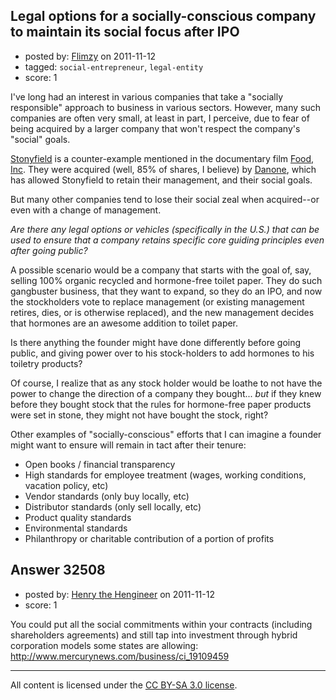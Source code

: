 ## Legal options for a socially-conscious company to maintain its social focus after IPO

- posted by: [Flimzy](https://stackexchange.com/users/-1/14323-flimzy) on 2011-11-12
- tagged: `social-entrepreneur`, `legal-entity`
- score: 1

I've long had an interest in various companies that take a "socially responsible" approach to business in various sectors.  However, many such companies are often very small, at least in part, I perceive, due to fear of being acquired by a larger company that won't respect the company's "social" goals.

[Stonyfield](http://www.stonyfield.com/) is a counter-example mentioned in the documentary film [Food, Inc](http://www.imdb.com/title/tt1286537/).  They were acquired (well, 85% of shares, I believe) by [Danone](http://www.danone.com/?lang=en), which has allowed Stonyfield to retain their management, and their social goals.

But many other companies tend to lose their social zeal when acquired--or even with a change of management.

*Are there any legal options or vehicles (specifically in the U.S.) that can be used to ensure that a company retains specific core guiding principles even after going public?*

A possible scenario would be a company that starts with the goal of, say, selling 100% organic recycled and hormone-free toilet paper.  They do such gangbuster business, that they want to expand, so they do an IPO, and now the stockholders vote to replace management (or existing management retires, dies, or is otherwise replaced), and the new management decides that hormones are an awesome addition to toilet paper.

Is there anything the founder might have done differently before going public, and giving power over to his stock-holders to add hormones to his toiletry products?

Of course, I realize that as any stock holder would be loathe to not have the power to change the direction of a company they bought... *but* if they knew before they bought stock that the rules for hormone-free paper products were set in stone, they might not have bought the stock, right?

Other examples of "socially-conscious" efforts that I can imagine a founder might want to ensure will remain in tact after their tenure:

* Open books / financial transparency 
* High standards for employee treatment (wages, working conditions, vacation policy, etc)
* Vendor standards (only buy locally, etc)
* Distributor standards (only sell locally, etc)
* Product quality standards
* Environmental standards
* Philanthropy or charitable contribution of a portion of profits



## Answer 32508

- posted by: [Henry the Hengineer](https://stackexchange.com/users/-1/1692-henry-the-hengineer) on 2011-11-12
- score: 1

You could put all the social commitments within your contracts (including shareholders agreements) and still tap into investment through hybrid corporation models some states are allowing: http://www.mercurynews.com/business/ci_19109459



---

All content is licensed under the [CC BY-SA 3.0 license](https://creativecommons.org/licenses/by-sa/3.0/).
